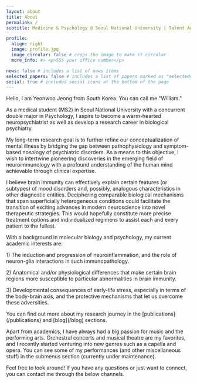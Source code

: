 ```yaml
---
layout: about
title: About
permalink: /
subtitle: Medicine & Psychology @ Seoul National University | Talent Award of Korea | Biological Psychiatry #<a href=''></a>. 

profile:
  align: right
  image: profile.jpg
  image_circular: false # crops the image to make it circular
  more_info: #> <p>555 your office number</p>

news: false # includes a list of news items
selected_papers: false # includes a list of papers marked as "selected={true}"
social: true # includes social icons at the bottom of the page
---
```


Hello, I am Yeonwoo Jeong from South Korea. You can call me "William."

As a medical student (MS2) in Seoul National University with a concurrent double major in Psychology, I aspire to become a warm-hearted neuropsychiatrist as well as develop a research career in biological psychiatry.

My long-term research goal is to further refine our conceptualization of mental illness by bridging the gap between pathophysiology and symptom-based nosology of psychiatric disorders. As a means to this objective, I wish to intertwine pioneering discoveries in the emerging field of neuroimmunology with a profound understanding of the human mind achievable through clinical expertise.

I believe brain immunity can effectively explain certain features (or subtypes) of mood disorders and, possibly, analogous characteristics in other diagnostic entities. Deciphering comparable biological mechanisms that span superficially heterogeneous conditions could facilitate the transition of exciting advances in modern neuroscience into novel therapeutic strategies. This would hopefully constitute more precise treatment options and individualized regimens to assist each and every patient to the fullest.

With a background in molecular biology and psychology, my current academic interests are:
<p>1) The induction and progression of neuroinflammation, and the role of neuron-glia interactions in such immunopathology.</p>
<p>2) Anatomical and/or physiological differences that make certain brain regions more susceptible to particular abnormalities in brain immunity.</p>
<p>3) Developmental consequences of early-life stress, especially in terms of the body-brain axis, and the protective mechanisms that let us overcome these adversities.</p>
You can find out more about my research journey in the [publications](/publications) and [blog](/blog) sections.

Apart from academics, I have always had a big passion for music and the performing arts. Orchestral concerts and musical theatre are my favorites, and I recently started venturing into new genres such as a capella and opera. You can see some of my performances (and other miscellaneous stuff) in the submenus section (currently under maintenance).

Feel free to look around! If you have any questions or just want to connect, you can contact me through the below channels.
